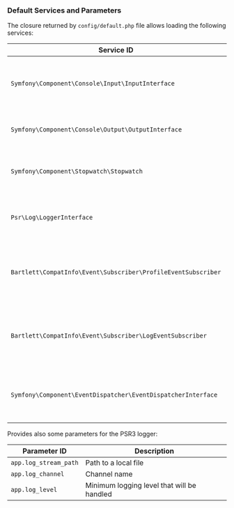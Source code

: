 ### Default Services and Parameters

The closure returned by `config/default.php` file allows loading the following services:

| Service ID | Service Class | Description |
|---|---|---|
| `Symfony\Component\Console\Input\InputInterface`   | `Bartlett\CompatInfo\Console\Input\Input`   | Represents an input coming from the CLI arguments  |
| `Symfony\Component\Console\Output\OutputInterface` | `Bartlett\CompatInfo\Console\Output\Output` | Is the default class for all CLI output            |
| `Symfony\Component\Stopwatch\Stopwatch`            | `Symfony\Component\Stopwatch\Stopwatch`     | Provides a way to profile your code analysis       |
| `Psr\Log\LoggerInterface`                          | `Bartlett\CompatInfo\Logger\DefaultLogger`  | Provides a default PSR3 compatible logger          |
| `Bartlett\CompatInfo\Event\Subscriber\ProfileEventSubscriber` | `Bartlett\CompatInfo\Event\Subscriber\ProfileEventSubscriber`  | Subscriber that provides listeners to profile console commands    |
| `Bartlett\CompatInfo\Event\Subscriber\LogEventSubscriber`     | `Bartlett\CompatInfo\Event\Subscriber\LogEventSubscriber`      | Subscriber that provides listeners to log all application events  |
| `Symfony\Component\EventDispatcher\EventDispatcherInterface`  | `Bartlett\CompatInfo\Event\Dispatcher\EventDispatcher`         | Dispatcher that handle all listeners attached by two subscribers  |

Provides also some parameters for the PSR3 logger:

| Parameter ID | Description |
|---|---|
| `app.log_stream_path` | Path to a local file                       |
| `app.log_channel`     | Channel name                               |
| `app.log_level`       | Minimum logging level that will be handled |
